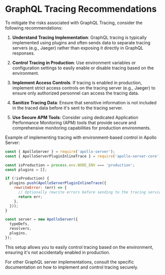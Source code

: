 # GraphQL Tracing Recommendations

To mitigate the risks associated with GraphQL Tracing, consider the following recommendations:

1. **Understand Tracing Implementation**: GraphQL tracing is typically implemented using plugins and often sends data to separate tracing servers (e.g., Jaeger) rather than exposing it directly in GraphQL responses.

2. **Control Tracing in Production**: Use environment variables or configuration settings to easily enable or disable tracing based on the environment.

3. **Implement Access Controls**: If tracing is enabled in production, implement strict access controls on the tracing server (e.g., Jaeger) to ensure only authorized personnel can access the tracing data.

4. **Sanitize Tracing Data**: Ensure that sensitive information is not included in the traced data before it's sent to the tracing server.

5. **Use Secure APM Tools**: Consider using dedicated Application Performance Monitoring (APM) tools that provide secure and comprehensive monitoring capabilities for production environments.

Example of implementing tracing with environment-based control in Apollo Server:

```javascript
const { ApolloServer } = require('apollo-server');
const { ApolloServerPluginInlineTrace } = require('apollo-server-core');

const isProduction = process.env.NODE_ENV === 'production';
const plugins = [];

if (!isProduction) {
  plugins.push(ApolloServerPluginInlineTrace({
    rewriteError: (err) => {
      // Optionally rewrite errors before sending to the tracing service
      return err;
    },
  }));
}

const server = new ApolloServer({
  typeDefs,
  resolvers,
  plugins,
});
```

This setup allows you to easily control tracing based on the environment, ensuring it's not accidentally enabled in production.

For other GraphQL server implementations, consult the specific documentation on how to implement and control tracing securely.